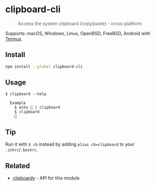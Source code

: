# clipboard-cli

> Access the system clipboard (copy/paste) - cross-platform

Supports: macOS, Windows, Linux, OpenBSD, FreeBSD, Android with [Termux](https://termux.com).

## Install

```sh
npm install --global clipboard-cli
```

## Usage

```
$ clipboard --help

  Example
    $ echo 🦄 | clipboard
    $ clipboard
    🦄
```

## Tip

Run it with `$ cb` instead by adding `alias cb=clipboard` to your `.zshrc`/`.bashrc`.

## Related

- [clipboardy](https://github.com/sindresorhus/clipboardy) - API for this module
